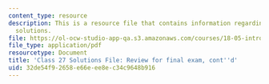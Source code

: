 ```yaml
---
content_type: resource
description: This is a resource file that contains information regarding class 27
  solutions.
file: https://ol-ocw-studio-app-qa.s3.amazonaws.com/courses/18-05-introduction-to-probability-and-statistics-spring-2014/32de54f92658e66eee8ec34c9648b916_MIT18_05S14_class27-sol.pdf
file_type: application/pdf
resourcetype: Document
title: 'Class 27 Solutions File: Review for final exam, cont''d'
uid: 32de54f9-2658-e66e-ee8e-c34c9648b916
---
```

